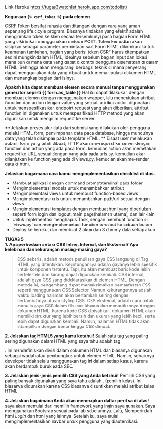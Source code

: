 Link Heroku
https://tugas3watchlist.herokuapp.com/todolist/

**Kegunaan `{% csrf_token %}` pada elemen <form>**
  CSRF Token bersifat rahasia dan ditangani dengan cara yang aman sepanjang life cicyle program. Biasanya tindakan yang efektif adalah mengirimkan token ke klien secara tersembunyi pada bagian Form HTML yang dikirimkan menggunakan metode POST. Token kemudian akan sisipkan sebagai parameter permintaan saat Form HTML dikirmkan.
Untuk keamanan tambahan, bagian yang berisi token CSRF harus ditempatkan sedini mungkin dalam HTML, idealnya sebelum bagian input dan lokasi mana pun di mana data yang dapat dikontrol pengguna disematkan di dalam HTML.
Sehingga akan mengurangi berbagai teknik di mana penyerang dapat menggunakan data yang dibuat untuk memanipulasi dokumen HTML dan menangkap bagian dari isinya.

**Apakah kita dapat membuat elemen <form> secara manual tanpa menggunakan generator seperti {{ form.as_table }}**
  Hal itu dapat dilakukan dengan membuat elemen <form> dengan menggunakan wrapper, lalu menentukan attribut function dan action dengan value yang sesuai. attribut action digunakan untuk menspesifikasikan endpoint request yang akan diberikan. attribut function ini digunakan untuk menspesifikasi HTTP method yang akan digunakan untuk mengirim request ke server.

**Jelaskan proses alur data dari submisi yang dilakukan oleh pengguna melalui HTML form, penyimpanan data pada database, hingga munculnya data yang telah disimpan pada template HTML.
**
  Disaat user melakukan submit form yang telah dibuat, HTTP akan me-request ke server dengan function dan action yang ada pada form. kemudian action akan memetakan request ke URL, sesuai dengan yang ada pada urls.py. kemudian akan dilanjutkan ke function yang ada di views.py, kemudian akan me-render data di html.
  
**Jelaskan bagaimana cara kamu mengimplementasikan checklist di atas.**
  - Membuat aplikasi dengan command prompt/terminal pada folder
  - Mengimplementasi models untuk menambahkan atribut 
  - Mengimplemntasi views untuk membuat function-based views 
  - Mengimplementasi urls untuk menambahkan path/url sesuai dengan views
  - Mengimplementasi templates dengan membuat html yang diperlukan seperti form login dan logout, main page(halaman utama), dan lain-lain
  - Untuk implementasi menghapus Task, dengan membuat function di 'views.py' dan mengimplementasi function tersebut ke sebuah button
  - Deploy ke heroku, dan membuat 2 akun dan 3 dummy data setiap akun

  
**TUGAS 5**  
**1. Apa perbedaan antara CSS Inline, Internal, dan Eksternal? Apa kelebihan dan kekurangan masing-masing gaya?**
> CSS sebaris, adalah metode penulisan gaya CSS langsung di Tag HTML yang ditentukan. Keuntungannya adalah gayanya lebih spesifik untuk komponen tertentu. Tapi, itu akan membuat baris kode lebih bertele-tele dan kurang dapat digunakan kembali.
> CSS internal, adalah gaya CSS yang dideklarasikan di <head> elemen HTML. Dengan metode ini, pengembang dapat memaksimalkan pemanfaatan CSS seperti menggunakan CSS Selector. Namun kekurangannya adalah waktu loading halaman akan bertambah seiring dengan bertambahnya aturan styling CSS.
> CSS eksternal, adalah cara untuk menulis gaya CSS dalam file .css khusus dan menautkannya dengan dokumen HTML. Karena kode CSS dipisahkan, dokumen HTML akan memiliki struktur yang lebih bersih dan ukuran yang lebih kecil, serta lebih dapat digunakan kembali. Namun, halaman HTML tidak akan ditampilkan dengan benar hingga CSS dimuat.

**2. Jelaskan tag HTML5 yang kamu ketahui!**
Salah satu tag yang paling sering digunakan dalam HTML yang saya tahu adalah tag <div>. Ini mendefinisikan divisi dalam dokumen HTML dan biasanya digunakan sebagai wadah atau pembungkus untuk elemen HTML. Namun, sebaiknya developer tidak selalu menggunakan tag ini dalam setiap kasus, karena akan berdampak buruk pada SEO.

**3. Jelaskan jenis-jenis pemilih CSS yang Anda ketahui!**
Pemilih CSS yang paling banyak digunakan yang saya tahu adalah . (pemilih kelas). Ini biasanya digunakan karena CSS biasanya disuntikkan melalui atribut kelas HTML.

**4. Jelaskan bagaimana Anda akan menerapkan daftar periksa di atas!**
saya akan memulai dari memilih framework yang ingin saya gunakan. Saya menggunakan Bootsrap sesuai pada lab sebelumnya. Lalu, Memperindah html _Login_ dan html yang lainnya. Setelah itu, saya mulai mengimplementasikan navbar untuk pengguna yang diautentikasi.
